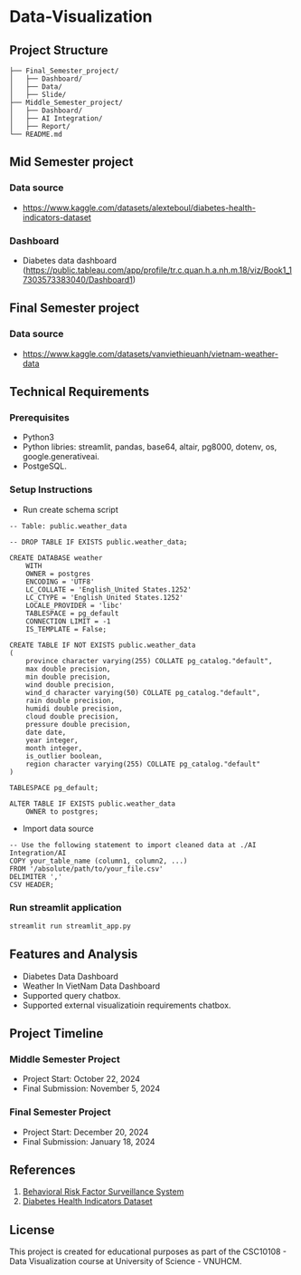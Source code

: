# Data-Visualization
## Project Structure
```
├── Final_Semester_project/          
│   ├── Dashboard/           
│   ├── Data/           
│   ├── Slide/             
├── Middle_Semester_project/           
│   ├── Dashboard/           
│   ├── AI Integration/          
│   ├── Report/            
└── README.md             
```
## Mid Semester project
### Data source
- https://www.kaggle.com/datasets/alexteboul/diabetes-health-indicators-dataset
### Dashboard
- Diabetes data dashboard (https://public.tableau.com/app/profile/tr.c.quan.h.a.nh.m.18/viz/Book1_17303573383040/Dashboard1)
## Final Semester project
### Data source
- https://www.kaggle.com/datasets/vanviethieuanh/vietnam-weather-data
## Technical Requirements
### Prerequisites
- Python3
- Python libries: streamlit, pandas, base64, altair, pg8000, dotenv, os, google.generativeai.
- PostgeSQL.
### Setup Instructions
- Run create schema script
```
-- Table: public.weather_data

-- DROP TABLE IF EXISTS public.weather_data;

CREATE DATABASE weather
    WITH
    OWNER = postgres
    ENCODING = 'UTF8'
    LC_COLLATE = 'English_United States.1252'
    LC_CTYPE = 'English_United States.1252'
    LOCALE_PROVIDER = 'libc'
    TABLESPACE = pg_default
    CONNECTION LIMIT = -1
    IS_TEMPLATE = False;
    
CREATE TABLE IF NOT EXISTS public.weather_data
(
    province character varying(255) COLLATE pg_catalog."default",
    max double precision,
    min double precision,
    wind double precision,
    wind_d character varying(50) COLLATE pg_catalog."default",
    rain double precision,
    humidi double precision,
    cloud double precision,
    pressure double precision,
    date date,
    year integer,
    month integer,
    is_outlier boolean,
    region character varying(255) COLLATE pg_catalog."default"
)

TABLESPACE pg_default;

ALTER TABLE IF EXISTS public.weather_data
    OWNER to postgres;
```
- Import data source
```
-- Use the following statement to import cleaned data at ./AI Integration/AI
COPY your_table_name (column1, column2, ...)
FROM '/absolute/path/to/your_file.csv'
DELIMITER ','
CSV HEADER;
```
### Run streamlit application
```cmd
streamlit run streamlit_app.py
```

## Features and Analysis
- Diabetes Data Dashboard
- Weather In VietNam Data Dashboard
- Supported query chatbox.
- Supported external visualizatioin requirements chatbox.
## Project Timeline
### Middle Semester Project
- Project Start: October 22, 2024
- Final Submission: November 5, 2024
### Final Semester Project
- Project Start: December 20, 2024
- Final Submission: January 18, 2024

## References
1. [Behavioral Risk Factor Surveillance System](https://www.cdc.gov/brfss/annual_data/2015/pdf/codebook15_llcp.pdf)
2. [Diabetes Health Indicators Dataset](https://www.kaggle.com/datasets/alexteboul/diabetes-health-indicators-dataset)


## License
This project is created for educational purposes as part of the CSC10108 - Data Visualization course at University of Science - VNUHCM.



